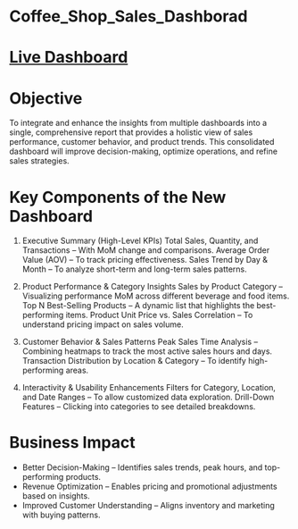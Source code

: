 # Coffee_Shop_Sales_Dashborad

# [Live Dashboard](https://app.powerbi.com/view?r=eyJrIjoiY2Q4MzI2N2YtZGM0Yi00NzRhLWJjNTctNDBlNmU4ODE2ZDQ3IiwidCI6IjI1Y2UwMjYxLWJiZDYtNDljZC1hMWUyLTU0MjYwODg2ZDE1OSJ9) 

# Objective
To integrate and enhance the insights from multiple dashboards into a single, comprehensive report that provides a holistic view of sales performance, customer behavior, and product trends. 
This consolidated dashboard will improve decision-making, optimize operations, and refine sales strategies.

# Key Components of the New Dashboard

1. Executive Summary (High-Level KPIs)
Total Sales, Quantity, and Transactions – With MoM change and comparisons.
Average Order Value (AOV) – To track pricing effectiveness.
Sales Trend by Day & Month – To analyze short-term and long-term sales patterns.

2. Product Performance & Category Insights
Sales by Product Category – Visualizing performance MoM across different beverage and food items.
Top N Best-Selling Products – A dynamic list that highlights the best-performing items.
Product Unit Price vs. Sales Correlation – To understand pricing impact on sales volume.

3. Customer Behavior & Sales Patterns
Peak Sales Time Analysis – Combining heatmaps to track the most active sales hours and days.
Transaction Distribution by Location & Category – To identify high-performing areas.

4. Interactivity & Usability Enhancements
Filters for Category, Location, and Date Ranges – To allow customized data exploration.
Drill-Down Features – Clicking into categories to see detailed breakdowns.


# Business Impact
- Better Decision-Making – Identifies sales trends, peak hours, and top-performing products.
- Revenue Optimization – Enables pricing and promotional adjustments based on insights.
- Improved Customer Understanding – Aligns inventory and marketing with buying patterns.


